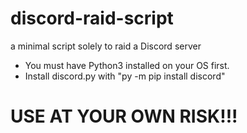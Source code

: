 # discord-raid-script
a minimal script solely to raid a Discord server
- You must have Python3 installed on your OS first.
- Install discord.py with "py -m pip install discord"
# USE AT YOUR OWN RISK!!!
